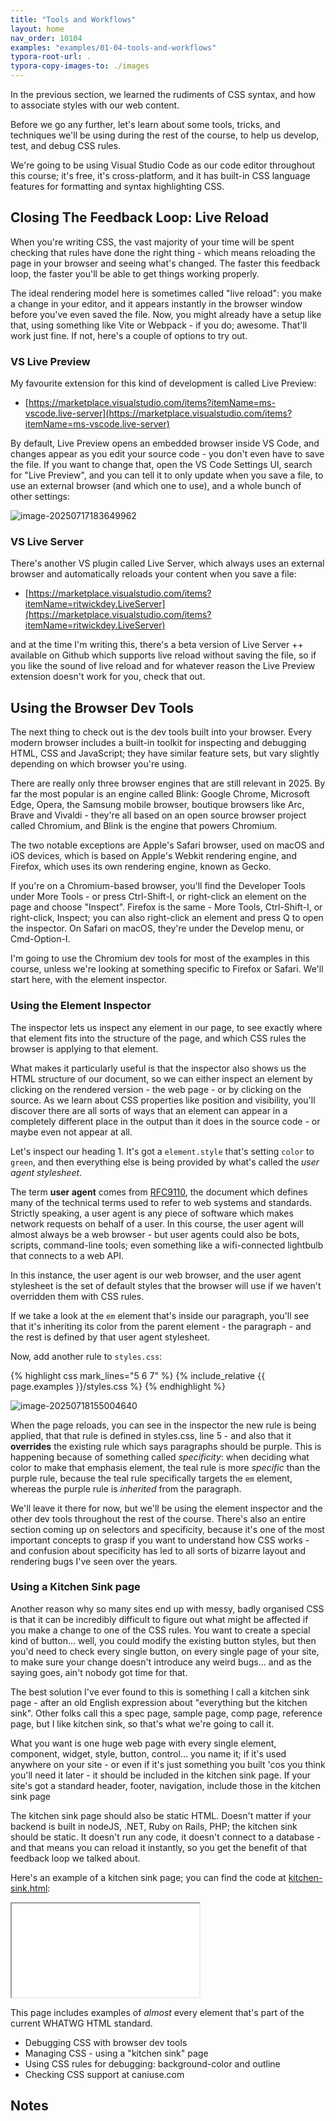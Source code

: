 ```yaml
---
title: "Tools and Workflows"
layout: home
nav_order: 10104
examples: "examples/01-04-tools-and-workflows"
typora-root-url: .
typora-copy-images-to: ./images
---
```


In the previous section, we learned the rudiments of CSS syntax, and how to associate styles with our web content.

Before we go any further, let's learn about some tools, tricks, and techniques we'll be using during the rest of the course, to help us develop, test, and debug CSS rules.

We're going to be using Visual Studio Code as our code editor throughout this course; it's free, it's cross-platform, and it has built-in CSS language features for formatting and syntax highlighting CSS.

## Closing The Feedback Loop: Live Reload

When you're writing CSS, the vast majority of your time will be spent checking that rules have done the right thing - which means reloading the page in your browser and seeing what's changed. The faster this feedback loop, the faster you'll be able to get things working properly.

The ideal rendering model here is sometimes called "live reload": you make a change in your editor, and it appears instantly in the browser window before you've even saved the file. Now, you might already have a setup like that, using something like Vite or Webpack - if you do; awesome. That'll work just fine. If not, here's a couple of options to try out.

### VS Live Preview

My favourite extension for this kind of development is called Live Preview:

* [https://marketplace.visualstudio.com/items?itemName=ms-vscode.live-server](https://marketplace.visualstudio.com/items?itemName=ms-vscode.live-server)

By default, Live Preview opens an embedded browser inside VS Code, and changes appear as you edit your source code - you don't even have to save the file. If you want to change that, open the VS Code Settings UI, search for "Live Preview", and you can tell it to only update when you save a file, to use an external browser (and which one to use), and a whole bunch of other settings:

![image-20250717183649962](images/vs-code-live-preview-settings-screenshot)

### VS Live Server

There's another VS plugin called Live Server, which always uses an external browser and automatically reloads your content when you save a file:

* [https://marketplace.visualstudio.com/items?itemName=ritwickdey.LiveServer](https://marketplace.visualstudio.com/items?itemName=ritwickdey.LiveServer)

and at the time I'm writing this, there's a beta version of Live Server ++ available on Github which supports live reload without saving the file, so if you like the sound of live reload and for whatever reason the Live Preview extension doesn't work for you, check that out.

## Using the Browser Dev Tools

The next thing to check out is the dev tools built into your browser. Every modern browser includes a built-in toolkit for inspecting and debugging HTML, CSS and JavaScript; they have similar feature sets, but vary slightly depending on which browser you're using.

There are really only three browser engines that are still relevant in 2025. By far the most popular is an engine called Blink: Google Chrome, Microsoft Edge, Opera, the Samsung mobile browser, boutique browsers like Arc, Brave and Vivaldi - they're all based on an open source browser project called Chromium, and Blink is the engine that powers Chromium.

The two notable exceptions are Apple's Safari browser, used on macOS and iOS devices, which is based on Apple's Webkit rendering engine, and Firefox, which uses its own rendering engine, known as Gecko.

If you're on a Chromium-based browser, you'll find the Developer Tools under More Tools - or press Ctrl-Shift-I, or right-click an element on the page and choose "Inspect". Firefox is the same - More Tools, Ctrl-Shift-I, or right-click, Inspect; you can also right-click an element and press Q to open the inspector. On Safari on macOS, they're under the Develop menu, or Cmd-Option-I.

I'm going to use the Chromium dev tools for most of the examples in this course, unless we're looking at something specific to Firefox or Safari. We'll start here, with the element inspector.

### Using the Element Inspector

The inspector lets us inspect any element in our page, to see exactly where that element fits into the structure of the page, and which CSS rules the browser is applying to that element.

What makes it particularly useful is that the inspector also shows us the HTML structure of our document, so we can either inspect an element by clicking on the rendered version - the web page - or by clicking on the source. As we learn about CSS properties like position and visibility, you'll discover there are all sorts of ways that an element can appear in a completely different place in the output than it does in the source code - or maybe even not appear at all.

Let's inspect our heading 1. It's got a `element.style` that's setting `color` to `green`, and then everything else is being provided by what's called the *user agent stylesheet*.

The term **user agent** comes from [RFC9110](https://httpwg.org/specs/rfc9110.html#user.agent), the document which defines many of the technical terms used to refer to web systems and standards. Strictly speaking, a user agent is any piece of software which makes network requests on behalf of a user. In this course, the user agent will almost always be a web browser - but user agents could also be bots, scripts, command-line tools; even something like a wifi-connected lightbulb that connects to a web API. 

In this instance, the user agent is our web browser, and the user agent stylesheet is the set of default styles that the browser will use if we haven't overridden them with CSS rules.

If we take a look at the `em` element that's inside our paragraph, you'll see that it's inheriting its color from the parent element - the paragraph - and the rest is defined by that user agent stylesheet.

Now, add another rule to `styles.css`:

{% highlight css mark_lines="5 6 7" %}
{% include_relative {{ page.examples }}/styles.css %}
{% endhighlight %}

![image-20250718155004640](./images/chrome-inspector-screenshot-with-em-styles)

When the page reloads, you can see in the inspector the new rule is being applied, that that rule is defined in styles.css, line 5 - and also that it **overrides** the existing rule which says paragraphs should be purple. This is happening because of something called *specificity*: when deciding what color to make that emphasis element, the teal rule is more *specific* than the purple rule, because the teal rule specifically targets the `em` element, whereas the purple rule is *inherited* from the paragraph. 

We'll leave it there for now, but we'll be using the element inspector and the other dev tools throughout the rest of the course. There's also an entire section coming up on selectors and  specificity, because it's one of the most important concepts to grasp if you want to understand how CSS works - and confusion about specificity has led to all sorts of bizarre layout and rendering bugs I've seen over the years.

### Using a Kitchen Sink page

Another reason why so many sites end up with messy, badly organised CSS is that it can be incredibly difficult to figure out what might be affected if you make a change to one of the CSS rules. You want to create a special kind of button... well, you could modify the existing button styles, but then you'd need to check every single button, on every single page of your site, to make sure your change doesn't introduce any weird bugs... and as the saying goes, ain't nobody got time for that.

The best solution I've ever found to this is something I call a kitchen sink page - after an old English expression about "everything but the kitchen sink". Other folks call this a spec page, sample page, comp page, reference page, but I like kitchen sink, so that's what we're going to call it.

What you want is one huge web page with every single element, component, widget, style, button, control... you name it; if it's used anywhere on your site - or even if it's just something you built 'cos you think you'll need it later - it should be included in the kitchen sink page. If your site's got a standard header, footer, navigation, include those in the kitchen sink page 

The kitchen sink page should also be static HTML. Doesn't matter if your backend is built in nodeJS, .NET, Ruby on Rails, PHP; the kitchen sink should be static. It doesn't run any code, it doesn't connect to a database - and that means you can reload it instantly, so you get the benefit of that feedback loop we talked about.

Here's an example of a kitchen sink page; you can find the code at [kitchen-sink.html](examples/01-04-tools-and-workflows/kitchen-sink.html):

<iframe src="examples/01-04-tools-and-workflows/kitchen-sink.html"></iframe>

This page includes examples of *almost* every element that's part of the current WHATWG HTML standard. 



- Debugging CSS with browser dev tools
- Managing CSS - using a "kitchen sink" page
- Using CSS rules for debugging: background-color and outline
- Checking CSS support at caniuse.com

## Notes

